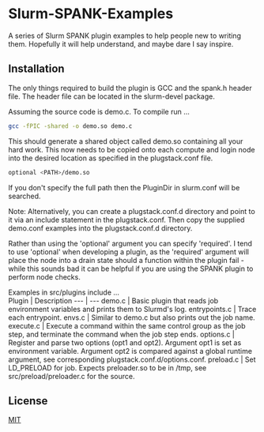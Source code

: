 # Slurm-SPANK-Examples
A series of Slurm SPANK plugin examples to help people new to writing them. Hopefully it will help understand, and maybe dare I say inspire.

## Installation
The only things required to build the plugin is GCC and the spank.h header file. The header file can be located in the slurm-devel package.

Assuming the source code is demo.c. To compile run ...
```bash
gcc -fPIC -shared -o demo.so demo.c
```
This should generate a shared object called demo.so containing all your hard work. This now needs to be copied onto each compute and login node into the desired location as specified in the plugstack.conf file.
```bash
optional <PATH>/demo.so
```
If you don't specify the full path then the PluginDir in slurm.conf will be searched.

Note: Alternatively, you can create a plugstack.conf.d directory and point to it via an include statement in the plugstack.conf. Then copy the supplied demo.conf examples into the plugstack.conf.d directory.

Rather than using the 'optional' argument you can specify 'required'. I tend to use 'optional' when developing a plugin, as the 'required' argument will place the node into a drain state should a function within the plugin fail - while this sounds bad it can be helpful if you are using the SPANK plugin to perform node checks.

Examples in src/plugins include ...  
Plugin | Description
--- | ---
demo.c | Basic plugin that reads job environment variables and prints them to Slurmd's log.
entrypoints.c | Trace each entrypoint.
envs.c | Similar to demo.c but also prints out the job name.
execute.c | Execute a command within the same control group as the job step, and terminate the command when the job step ends.
options.c | Register and parse two options (opt1 and opt2). Argument opt1 is set as environment variable. Argument opt2 is compared against a global runtime argument, see corresponding plugstack.conf.d/options.conf.
preload.c | Set LD_PRELOAD for job. Expects preloader.so to be in /tmp, see src/preload/preloader.c for the source.

## License
[MIT](https://github.com/UEA-RSCS/Slurm-SPANK-Examples/blob/main/LICENSE)
